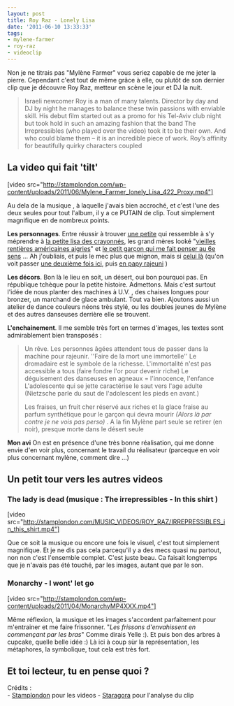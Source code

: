 ```yaml
---
layout: post
title: Roy Raz - Lonely Lisa
date: '2011-06-10 13:33:33'
tags:
- mylene-farmer
- roy-raz
- videoclip
---
```


Non je ne titrais pas "Mylène Farmer" vous seriez capable de me jeter la pierre. Cependant c'est tout de même grâce à elle, ou plutôt de son dernier clip que je découvre Roy Raz, metteur en scène le jour et DJ la nuit.<!--more-->

<blockquote>
  Israeli newcomer Roy is a man of many talents. Director by day and DJ by night he manages to balance these twin passions with enviable skill. His debut film started out as a promo for his Tel-Aviv club night but took hold in such an amazing fashion that the band The Irrepressibles (who played over the video) took it to be their own. And who could blame them – it is an incredible piece of work. Roy’s affinity for beautifully quirky characters coupled
</blockquote>

<h2>La video qui fait 'tilt'</h2>

[video src="http://stamplondon.com/wp-content/uploads/2011/06/Mylene_Farmer_lonely_Lisa_422_Proxy.mp4"]

Au dela de la musique , à laquelle j'avais bien accroché, et c'est l'une des deux seules pour tout l'album, il y a ce PUTAIN de clip. Tout simplement magnifique en de nombreux points.

<strong>Les personnages</strong>. Entre réussir à trouver <a href="http://clawfire.net/wp-content/uploads/lisa.png">une petite</a> qui ressemble à s'y méprendre à <a href="http://clawfire.net/wp-content/uploads/lisa_original.png">la petite lisa des crayonnés</a>, les grand mères looké "<a href="http://clawfire.net/wp-content/uploads/rentieres.png">vieilles rentières américaines aigries</a>" et <a href="http://clawfire.net/wp-content/uploads/6sens.png">le petit garçon qui me fait penser au 6e sens</a> ... Ah j'oubliais, et puis le mec plus que mignon, mais si <a href="http://clawfire.net/wp-content/uploads/jedi_blond.png">celui là</a> (qu'on voit passer <a href="http://clawfire.net/wp-content/uploads/jedi_blond_2.png">une deuxième fois ici</a>, puis <a href="http://clawfire.net/wp-content/uploads/papy_rajeuni.png">en papy rajeuni</a> )

<strong>Les décors</strong>. Bon là le lieu en soit, un désert, oui bon pourquoi pas. En république tchèque pour la petite histoire. Admettons. Mais c'est surtout l'idée de nous planter des machines à U.V. , des chaises longues pour bronzer, un marchand de glace ambulant. Tout va bien. Ajoutons aussi un atelier de dance couleurs néons très stylé, ou les doubles jeunes de Mylène et des autres danseuses derrière elle se trouvent.

<strong>L'enchainement</strong>. Il me semble très fort en termes d'images, les textes sont admirablement bien transposés :

<blockquote>
  Un rêve. Les personnes âgées attendent tous de passer dans la machine pour rajeunir. ''Faire de la mort une immortelle'' Le dromadaire est le symbole de la richesse. L'immortalité n'est pas accessible a tous (faire fondre l'or pour devenir riche) Le déguisement des danseuses en agneaux = l'innocence, l'enfance L'adolescente qui se jette caractérise le saut vers l'age adulte (Nietzsche parle du saut de l'adolescent les pieds en avant.)
  
  Les fraises, un fruit cher réservé aux riches et la glace fraise au parfum synthétique pour le garçon qui devra mourir <em>(Alors là par contre je ne vois pas perso)</em> . A la fin Mylène part seule se retirer (en noir), presque morte dans le désert seule
</blockquote>

<strong>Mon avi</strong> On est en présence d'une très bonne réalisation, qui me donne envie d'en voir plus, concernant le travail du réalisateur (parceque en voir plus concernant mylène, comment dire ...)

<h2>Un petit tour vers les autres videos</h2>

<h3>The lady is dead (musique : The irrepressibles - In this shirt )</h3>

[video src="http://stamplondon.com/MUSIC_VIDEOS/ROY_RAZ/IRREPRESSIBLES_in_this_shirt.mp4"]

Que ce soit la musique ou encore une fois le visuel, c'est tout simplement magnifique. Et je ne dis pas cela parcequ'il y a des mecs quasi nu partout, non non c'est l'ensemble complet. C'est juste beau. Ca faisait longtemps que je n'avais pas été touché, par les images, autant que par le son.

<h3>Monarchy - I wont' let go</h3>

[video src="http://stamplondon.com/wp-content/uploads/2011/04/MonarchyMP4XXX.mp4"]

Même réflexion, la musique et les images s'accordent parfaitement pour m'entrainer et me faire frissonner. "<em>Les frissons d'envahissent en commençant par les bras</em>" Comme dirais Yelle :). Et puis bon des arbres à cupcake, quelle belle idée :) Là ici à coup sùr la représentation, les métaphores, la symbolique, tout cela est très fort.

<h2>Et toi lecteur, tu en pense quoi ?</h2>

<p>Crédits :<br />
- <a href="http://stamplondon.com/music-videos/roy-raz/">Stamplondon</a> pour les videos
- <a href="http://www.staragora.com/news/mylene-farmer-mysterieuse-dans-le-clip-lonely-lisa/424309">Staragora</a> pour l'analyse du clip</p>
